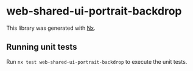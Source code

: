 # web-shared-ui-portrait-backdrop

This library was generated with [Nx](https://nx.dev).

## Running unit tests

Run `nx test web-shared-ui-portrait-backdrop` to execute the unit tests.
